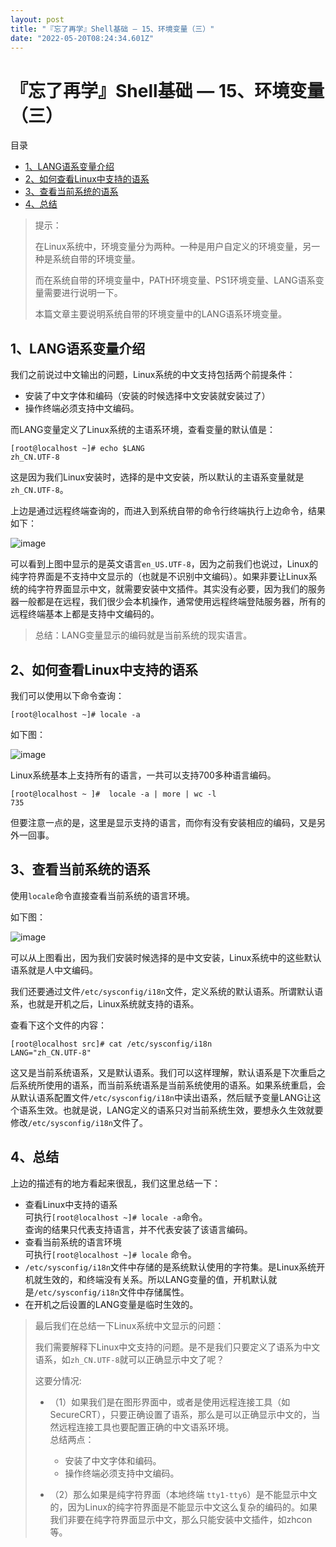 ```yaml
---
layout: post
title: "『忘了再学』Shell基础 — 15、环境变量（三）"
date: "2022-05-20T08:24:34.601Z"
---
```

『忘了再学』Shell基础 — 15、环境变量（三）
==========================

目录

*   [1、LANG语系变量介绍](#1lang语系变量介绍)
*   [2、如何查看Linux中支持的语系](#2如何查看linux中支持的语系)
*   [3、查看当前系统的语系](#3查看当前系统的语系)
*   [4、总结](#4总结)

> 提示：
> 
> 在Linux系统中，环境变量分为两种。一种是用户自定义的环境变量，另一种是系统自带的环境变量。
> 
> 而在系统自带的环境变量中，PATH环境变量、PS1环境变量、LANG语系变量需要进行说明一下。
> 
> 本篇文章主要说明系统自带的环境变量中的LANG语系环境变量。

1、LANG语系变量介绍
------------

我们之前说过中文输出的问题，Linux系统的中文支持包括两个前提条件：

*   安装了中文字体和编码（安装的时候选择中文安装就安装过了）
*   操作终端必须支持中文编码。

而LANG变量定义了Linux系统的主语系环境，查看变量的默认值是：

    [root@localhost ~]# echo $LANG 
    zh_CN.UTF-8
    

这是因为我们Linux安装时，选择的是中文安装，所以默认的主语系变量就是`zh_CN.UTF-8`。

上边是通过远程终端查询的，而进入到系统自带的命令行终端执行上边命令，结果如下：

![image](https://img2022.cnblogs.com/blog/909968/202205/909968-20220520103656636-441144347.png)

可以看到上图中显示的是英文语言`en_US.UTF-8`，因为之前我们也说过，Linux的纯字符界面是不支持中文显示的（也就是不识别中文编码）。如果非要让Linux系统的纯字符界面显示中文，就需要安装中文插件。其实没有必要，因为我们的服务器一般都是在远程，我们很少会本机操作，通常使用远程终端登陆服务器，所有的远程终端基本上都是支持中文编码的。

> 总结：LANG变量显示的编码就是当前系统的现实语言。

2、如何查看Linux中支持的语系
-----------------

我们可以使用以下命令查询：

    [root@localhost ~]# locale -a
    

如下图：

![image](https://img2022.cnblogs.com/blog/909968/202205/909968-20220520103712885-769750806.png)

Linux系统基本上支持所有的语言，一共可以支持700多种语言编码。

    [root@localhost ~ ]#  locale -a | more | wc -l
    735
    

但要注意一点的是，这里是显示支持的语言，而你有没有安装相应的编码，又是另外一回事。

3、查看当前系统的语系
-----------

使用`locale`命令直接查看当前系统的语言环境。

如下图：

![image](https://img2022.cnblogs.com/blog/909968/202205/909968-20220520103748803-349012853.png)

可以从上图看出，因为我们安装时候选择的是中文安装，Linux系统中的这些默认语系就是人中文编码。

我们还要通过文件`/etc/sysconfig/i18n`文件，定义系统的默认语系。所谓默认语系，也就是开机之后，Linux系统就支持的语系。

查看下这个文件的内容：

    [root@localhost src]# cat /etc/sysconfig/i18n 
    LANG="zh_CN.UTF-8"
    

这又是当前系统语系，又是默认语系。我们可以这样理解，默认语系是下次重启之后系统所使用的语系，而当前系统语系是当前系统使用的语系。如果系统重启，会从默认语系配置文件`/etc/sysconfig/i18n`中读出语系，然后赋予变量LANG让这个语系生效。也就是说，LANG定义的语系只对当前系统生效，要想永久生效就要修改`/etc/sysconfig/i18n`文件了。

4、总结
----

上边的描述有的地方看起来很乱，我们这里总结一下：

*   查看Linux中支持的语系  
    可执行`[root@localhost ~]# locale -a`命令。  
    查询的结果只代表支持语言，并不代表安装了该语言编码。
*   查看当前系统的语言环境  
    可执行`[root@localhost ~]# locale` 命令。
*   `/etc/sysconfig/i18n`文件中存储的是系统默认使用的字符集。是Linux系统开机就生效的，和终端没有关系。所以LANG变量的值，开机默认就是`/etc/sysconfig/i18n`文件中存储属性。
*   在开机之后设置的LANG变量是临时生效的。

> 最后我们在总结一下Linux系统中文显示的问题：
> 
> 我们需要解释下Linux中文支持的问题。是不是我们只要定义了语系为中文语系，如`zh_CN.UTF-8`就可以正确显示中文了呢？
> 
> 这要分情况:
> 
> *   （1）如果我们是在图形界面中，或者是使用远程连接工具（如SecureCRT），只要正确设置了语系，那么是可以正确显示中文的，当然远程连接工具也要配置正确的中文语系环境。  
>     总结两点：
>     
>     *   安装了中文字体和编码。
>     *   操作终端必须支持中文编码。
> *   （2）那么如果是纯字符界面（本地终端 `tty1-tty6`）是不能显示中文的，因为Linux的纯字符界面是不能显示中文这么复杂的编码的。如果我们非要在纯字符界面显示中文，那么只能安装中文插件，如zhcon等。
>